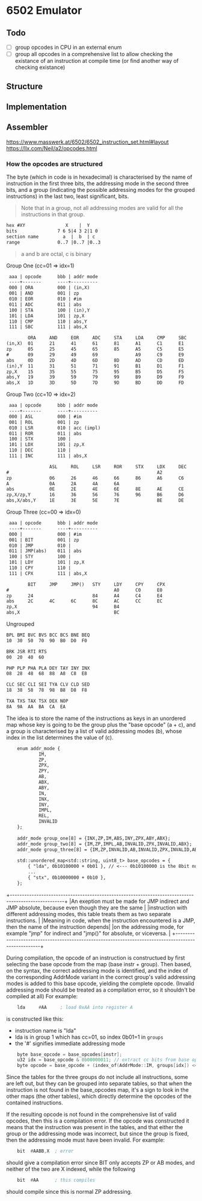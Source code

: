 # 6502 Emulator

## Todo

- [ ] group opcodes in CPU in an external enum
- [ ] group all opcodes in a comprehensive list to allow checking the existance
of an instruction at compile time (or find another way of checking existance)

## Structure

## Implementation

## Assembler

https://www.masswerk.at/6502/6502_instruction_set.html#layout
https://llx.com/Neil/a2/opcodes.html


### How the opcodes are structured

The byte (which in code is in hexadecimal) is characterised by the name of instruction in the first three bits,
the addressing mode in the second three bits, and a group (indicating the possible addressing modes for the grouped instructions)
in the last two, least significant, bits.
> Note that in a group, not all addressing modes are valid for all the instructions in that group.

```txt
hex #XY               X    |  Y
bits               7 6 5|4 3 2|1 0
section name         a  |  b  | c
range              0..7 |0..7 |0..3
```

> a and b are octal, c is binary


Group One (cc=01 => idx=1)

```txt
 aaa | opcode      bbb | addr mode
 ----+-------      ----+----------
 000 | ORA         000 | (in,X)
 001 | AND         001 | zp
 010 | EOR         010 | #im
 011 | ADC         011 | abs
 100 | STA         100 | (in),Y
 101 | LDA         101 | zp,X
 110 | CMP         110 | abs,Y
 111 | SBC         111 | abs,X

  	    ORA 	AND 	EOR 	ADC 	STA 	LDA 	CMP 	SBC
(in,X) 	01  	21 	    41 	    61 	    81 	    A1 	    C1 	    E1
zp 	    05  	25 	    45 	    65 	    85 	    A5 	    C5 	    E5
#       09  	29      49      69              A9 	    C9 	    E9
abs 	0D  	2D 	    4D 	    6D 	    8D 	    AD 	    CD 	    ED
(in),Y 	11  	31 	    51 	    71 	    91 	    B1 	    D1 	    F1
zp,X 	15  	35 	    55 	    75 	    95 	    B5 	    D5 	    F5
abs,Y 	19  	39 	    59 	    79 	    99 	    B9 	    D9 	    F9
abs,X 	1D  	3D 	    5D 	    7D 	    9D 	    BD 	    DD 	    FD
```


Group Two (cc=10 => idx=2)

```txt
 aaa | opcode      bbb | addr mode
 ----+-------      ----+----------
 000 | ASL         000 | #im
 001 | ROL         001 | zp
 010 | LSR         010 | acc (impl)
 011 | ROR         011 | abs
 100 | STX         100 |
 101 | LDX         101 | zp,X
 110 | DEC         110 |
 111 | INC         111 | abs,X

   				ASL 	ROL 	LSR 	ROR 	STX 	LDX 	DEC 	INC
# 	  	  		  	  	  								A2
zp 				06 		26 		46 		66 		86 		A6 		C6 		E6
A 				0A 		2A 		4A 		6A
abs 			0E 		2E 		4E 		6E 		8E 		AE 		CE 		EE
zp,X/zp,Y 		16 		36 		56 		76 		96 		B6 		D6 		F6
abs,X/abs,Y 	1E 		3E 		5E 		7E 	  			BE 		DE 		FE
```


Group Three (cc=00 => idx=0)

```txt
 aaa | opcode      bbb | addr mode
 ----+-------      ----+----------
 000 |             000 | #im
 001 | BIT         001 | zp
 010 | JMP         010 |
 011 | JMP(abs)    011 | abs
 100 | STY         100 |
 101 | LDY         101 | zp,X
 110 | CPY         110 |
 111 | CPX         111 | abs,X

  		BIT 	JMP 	JMP() 	STY 	LDY 	CPY 	CPX
# 	  		  	  	  					A0 		C0 		E0
zp 		24 	  	  				84 		A4 		C4 		E4
abs 	2C 		4C 		6C 		8C 		AC 		CC 		EC
zp,X 	  	  	  				94 		B4
abs,X 	  	  	  	  					BC
```


Ungrouped

```txt
BPL	BMI	BVC	BVS	BCC	BCS BNE	BEQ
10	30	50	70	90	B0 	D0	F0

BRK	JSR	RTI	RTS
00	20	40	60

PHP	PLP	PHA	PLA	DEY	TAY	INY	INX
08 	28 	48 	68 	88 	A8 	C8 	E8

CLC	SEC	CLI	SEI	TYA	CLV	CLD	SED
18 	38 	58 	78 	98 	B8 	D8 	F8

TXA	TXS	TAX	TSX	DEX	NOP
8A 	9A 	AA 	BA 	CA 	EA
```



The idea is to store the name of the instructions as keys in an
unordered map whose key is going to be the group plus the "base opcode" (a + c),
and a group is characterised by a list of valid addressing modes (b),
whose index in the list determines the value of (c).

```txt
	enum addr_mode {
			IM,
			ZP,
			ZPX,
			ZPY,
			AB,
			ABX,
			ABY,
			IN,
			INX,
			INY,
			IMPL,
			REL,
			INVALID
	};
	
	addr_mode group_one[8] = {INX,ZP,IM,ABS,INY,ZPX,ABY,ABX};
	addr_mode group_two[8] = {IM,ZP,IMPL,AB,INVALID,ZPX,INVALID,ABX};
	addr_mode group_three[8] = {IM,ZP,INVALID,AB,INVALID,ZPX,INVALID,ABX};
	
	std::unordered_map<std::string, uint8_t> base_opcodes = {
		{ "lda", 0b10100000 + 0b01 }, // <--- 0b10100000 is the 8bit number with aaa=101 and 0b01 is the 8bit (only least significat 2) with cc=01
		...
		{ "stx", 0b10000000 + 0b10 },
	};
```

+----------------------------------------------------------------------------------------------------+
|An exeption must be made for JMP indirect and JMP absolute, because even though they are the same   |
|instruction with different addressing modes, this table treats them as two separate instructions.   |
|Meaning in code, when the instruction encountered is a JMP, then the name of the instruction depends|
|on the addressing mode, for example "jmp" for indirect and "jmp()" for absolute, or viceversa.      |
+----------------------------------------------------------------------------------------------------+

During compilation, the opcode of an instruction is constructued by first selecting
the base opcode from the map (base instr + group). Then based, on the syntax, the correct
addressing mode is identified, and the index of the corresponding AddrMode variant in the
correct group's valid addressing modes is added to this base opcode, yielding the complete opcode.
(Invalid addressing mode should be treated as a compilation error, so it shouldn't be compiled at all)
For example:

```asm
	lda		#AA		; load 0xAA into register A
```

is constructed like this:
- instruction name is "lda"
- lda is in group 1 which has cc=01, so index 0b01=1 in `groups`
- the '#' signifies immediate addressing mode

```cpp
	byte base_opcode = base_opcodes[instr];
	u32 idx = base_opcode & 0b00000011; // extract cc bits from base opcode
	byte opcode = base_opcode + (index_of(AddrMode::IM, groups[idx]) << 2); // add bbb value which in binary is 000bbb00
```

Since the tables for the three groups do not include all instructions, some are left out, but they can
be grouped into separate tables, so that when the instruction is not found in the base_opcodes map,
it's a sign to look in the other maps (the other tables), which directly determine the opcodes of the contained instructions.

If the resulting opcode is not found in the comprehensive list of valid opcodes, then this is a compilation
error. If the opcode was constructed it means that the instruction was present in the tables, and that
either the group or the addressing mode was incorrect, but since the group is fixed, then the addressing
mode must have been invalid.
For example:

```asm
	bit  #AABB,X  ; error
```

should give a compilation error since BIT only accepts ZP or AB modes, and neither
of the two are X indexed, while the following

```asm
	bit  #AA      ; this compiles
```

should compile since this is normal ZP addressing.

